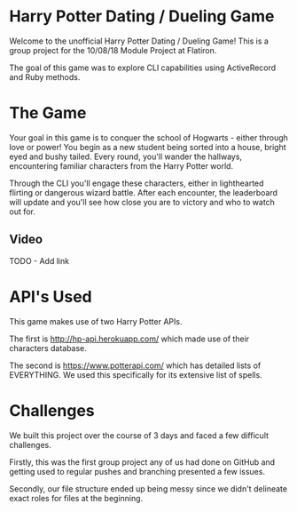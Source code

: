 # Harry Potter Dating / Dueling Game

Welcome to the unofficial Harry Potter Dating / Dueling Game! This is a group project for the 10/08/18 Module Project at Flatiron.

The goal of this game was to explore CLI capabilities using ActiveRecord and Ruby methods.

# The Game

Your goal in this game is to conquer the school of Hogwarts - either through love or power! You begin as a new student being sorted into a house, bright eyed and bushy tailed. Every round, you'll wander the hallways, encountering familiar characters from the Harry Potter world.

Through the CLI you'll engage these characters, either in lighthearted flirting or dangerous wizard battle. After each encounter, the leaderboard will update and you'll see how close you are to victory and who to watch out for.

## Video

TODO - Add link

# API's Used

This game makes use of two Harry Potter APIs.

The first is http://hp-api.herokuapp.com/ which made use of their characters database.

The second is https://www.potterapi.com/ which has detailed lists of EVERYTHING. We used this specifically for its extensive list of spells.

# Challenges

We built this project over the course of 3 days and faced a few difficult challenges.

Firstly, this was the first group project any of us had done on GitHub and getting
used to regular pushes and branching presented a few issues.

Secondly, our file structure ended up being messy since we didn't delineate exact
roles for files at the beginning.
